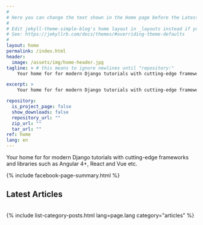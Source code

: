 ```yaml
---
#
# Here you can change the text shown in the Home page before the Latest Posts section.
#
# Edit jekyll-theme-simple-blog's home layout in _layouts instead if you wanna make some changes
# See: https://jekyllrb.com/docs/themes/#overriding-theme-defaults
#
layout: home
permalink: /index.html
header:
  image: /assets/img/home-header.jpg
tagline: > # this means to ignore newlines until "repository:"
    Your home for for modern Django tutorials with cutting-edge frameworks and libraries such as Angular 4+, React and Vue etc.

excerpt: >
    Your home for for modern Django tutorials with cutting-edge frameworks and libraries such as Angular 4+, React and Vue etc.

repository:
  is_project_page: false
  show_downloads: false
  repository_url: ""
  zip_url: ""
  tar_url: ""
ref: home
lang: en
---
```


Your home for for modern Django tutorials with cutting-edge frameworks and libraries such as Angular 4+, React and Vue etc.


{% include facebook-page-summary.html %}


<h2>Latest Articles</h2>
<div>&nbsp;</div>
{% include list-category-posts.html lang=page.lang category="articles" %}




